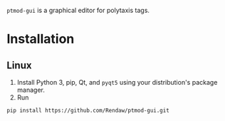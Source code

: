 `ptmod-gui` is a graphical editor for polytaxis tags.

# Installation

## Linux

1. Install Python 3, pip, Qt, and `pyqt5` using your distribution's package manager.
2. Run
```
pip install https://github.com/Rendaw/ptmod-gui.git
```
